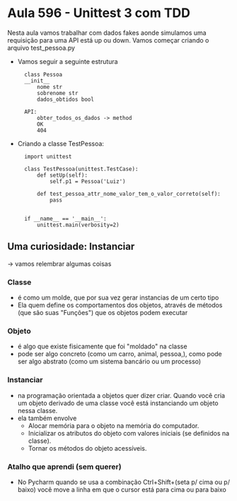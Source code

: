 # Aula 596 - Unittest 3 com TDD
Nesta aula vamos trabalhar com dados fakes aonde simulamos uma requisição para uma API está up ou down. Vamos começar criando o arquivo test_pessoa.py

- Vamos seguir a seguinte estrutura

        class Pessoa
        __init__ 
            nome str
            sobrenome str
            dados_obtidos bool

        API:
            obter_todos_os_dados -> method
            OK
            404

- Criando a classe TestPessoa:

        import unittest

        class TestPessoa(unittest.TestCase):
            def setUp(self):
                self.p1 = Pessoa('Luiz')

            def test_pessoa_attr_nome_valor_tem_o_valor_correto(self):
                pass


        if __name__ == '__main__':
            unittest.main(verbosity=2)



## Uma curiosidade: Instanciar
-> vamos relembrar algumas coisas
### Classe 
- é como um molde, que por sua vez gerar instancias de um certo tipo
- Ela quem define os comportamentos dos objetos, através de métodos (que são suas "Funções") que os objetos podem executar

### Objeto 
- é algo que existe fisicamente que foi "moldado" na classe
- pode ser algo concreto (como um carro, animal, pessoa,), como pode ser algo abstrato (como um sistema bancário ou um 
processo)

### Instanciar
- na programação orientada a objetos quer dizer criar. Quando você cria um objeto derivado de uma classe você está 
instanciando um objeto nessa classe.
- ela também envolve
    - Alocar memória para o objeto na memória do computador.
    - Inicializar os atributos do objeto com valores iniciais (se definidos na classe).
    - Tornar os métodos do objeto acessíveis.

### Atalho que aprendi (sem querer)
- No Pycharm quando se usa a combinação Ctrl+Shift+(seta p/ cima ou p/ baixo) você move a linha em que o cursor está para
cima ou para baixo